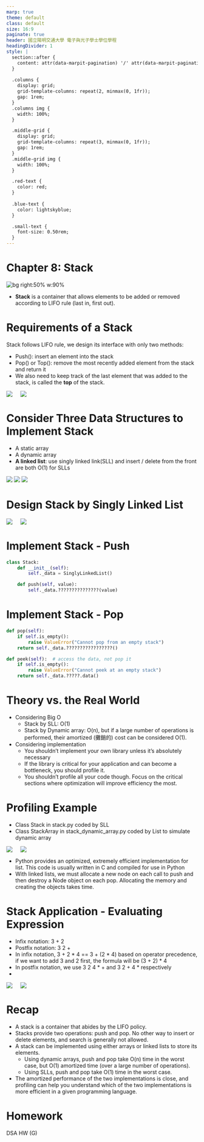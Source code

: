 ```yaml
---
marp: true
theme: default
class: default
size: 16:9
paginate: true
header: 國立陽明交通大學 電子與光子學士學位學程
headingDivider: 1
style: |
  section::after {
    content: attr(data-marpit-pagination) '/' attr(data-marpit-pagination-total);
  }
  
  .columns {
    display: grid;
    grid-template-columns: repeat(2, minmax(0, 1fr));
    gap: 1rem;
  }
  .columns img {
    width: 100%;
  }

  .middle-grid {
    display: grid;
    grid-template-columns: repeat(3, minmax(0, 1fr));
    gap: 1rem;
  }
  .middle-grid img {
    width: 100%;
  }

  .red-text {
    color: red;
  }
  
  .blue-text {
    color: lightskyblue;  
  }

  .small-text {
    font-size: 0.50rem;
  }
---
```

# Chapter 8: Stack
![bg right:50% w:90%](files/image/stack_in_stock_management.png)
- **Stack** is a container that allows elements to be added or removed according to LIFO rule (last in, first out).

# Requirements of a Stack
Stack follows LIFO rule, we design its interface with only two methods:
- Push(): insert an element into the stack
- Pop() or Top(): remove the most recently added element from the stack and return it
- We also need to keep track of the last element that was added to the stack, is called the **top** of the stack. 
<div class="columns">
    <img src="files/image/stack_operations.png">
    <img src="files/image/stack_illustration.png">
</div>

# Consider Three Data Structures to Implement Stack
- A static array
- A dynamic array
- **A linked list**: use singly linked link(SLL) and insert / delete from the front are both O(1) for SLLs
<div class="middle-grid">
    <img src="files/image/stack_static_array.png">
    <img src="files/image/stack_dynamic_array.png">
    <img src="files/image/stack_linked_list.png">
</div>

# Design Stack by Singly Linked List
<div class="columns">
    <img src="files/image/stack_push.png">
    <img src="files/image/stack_pop.png">
</div>

# Implement Stack - Push
```python
class Stack:
    def __init__(self):
        self._data = SinglyLinkedList()

    def push(self, value):
        self._data.???????????????(value)
```

# Implement Stack - Pop
```python
def pop(self):
    if self.is_empty():
        raise ValueError("Cannot pop from an empty stack")
    return self._data.?????????????????()

def peek(self):  # access the data, not pop it
    if self.is_empty():
        raise ValueError("Cannot peek at an empty stack")
    return self._data.?????.data()
```

# Theory vs. the Real World
- Considering Big O
  - Stack by SLL: O(1)
  - Stack by Dynamic array: O(n), but if a large number of operations is performed, their amortized (攤銷的) cost can be considered O(1).
- Considering implementation
  - You shouldn’t implement your own library unless it’s absolutely necessary
  - If the library is critical for your application and can become a bottleneck, you should profile it.
  - You shouldn’t profile all your code though. Focus on the critical sections where optimization will improve efficiency the most.

# Profiling Example
- Class Stack in stack.py coded by SLL
- Class StackArray in stack_dynamic_array.py coded by List to simulate dynamic array

<div class="columns">
    <img src="files/image/stack_profiling_1.png">
    <img src="files/image/stack_profiling_2.png">
</div>

- Python provides an optimized, extremely efficient implementation for list. This
code is usually written in C and compiled for use in Python
- With linked lists, we must allocate a new node on each call to push and then
destroy a Node object on each pop. Allocating the memory and creating the
objects takes time.

# Stack Application - Evaluating Expression
- Infix notation: 3 + 2
- Postfix notation: 3 2 +
- In infix notation, 3 + 2 * 4 == 3 + (2 * 4) based on operator precedence, if we want to add 3 and 2 first, the formula will be (3 + 2) * 4
- In postfix notation, we use 3 2 4 * + and 3 2 + 4 * respectively
- 
<div class="columns">
    <img src="files/image/stack_postfix_1.png">
    <img src="files/image/stack_postfix_2.png">
</div>

# Recap
- A stack is a container that abides by the LIFO policy.
- Stacks provide two operations: push and pop. No other way to insert or delete elements, and search is generally not allowed.
- A stack can be implemented using either arrays or linked lists to store its elements.
  - Using dynamic arrays, push and pop take O(n) time in the worst case, but O(1) amortized time (over a large number of operations).
  - Using SLLs, push and pop take O(1) time in the worst case.
- The amortized performance of the two implementations is close, and profiling can help you understand which of the two implementations is more efficient in a
given programming language.

# Homework
DSA HW (G)